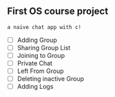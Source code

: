## First OS course project
    a naive chat app with c!

* [ ] Adding Group
* [ ] Sharing Group List 
* [ ] Joining to Group
* [ ] Private Chat
* [ ] Left From Group
* [ ] Deleting inactive Group
* [ ] Adding Logs